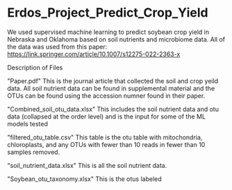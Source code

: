 # Erdos_Project_Predict_Crop_Yield
We used supervised machine learning to predict soybean crop yield in Nebraska and Oklahoma based on soil nutrients and microbiome data. All of the data was used from this paper: https://link.springer.com/article/10.1007/s12275-022-2363-x


Description of Files

"Paper.pdf" This is the journal article that collected the soil and crop yeild data. All soil nutrient data can be found in supplemental material and the OTUs can be found using the accession numner found in their paper.

"Combined_soil_otu_data.xlsx" This includes the soil nutrient data and otu data (collapsed at the order level) and is the input for some of the ML models tested

"filtered_otu_table.csv" This table is the otu table with mitochondria, chloroplasts, and any OTUs with fewer than 10 reads in fewer than 10 samples removed.

"soil_nutrient_data.xlsx" This is all the soil nutrient data.

"Soybean_otu_taxonomy.xlsx" This is the otus labeled
